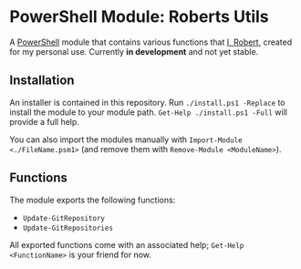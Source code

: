 # PowerShell Module: Roberts Utils

A [PowerShell](https://github.com/PowerShell/PowerShell) module that contains various functions that [I, Robert](https://robert.weiler.one/), created for my personal use. Currently **in development** and not yet stable.

## Installation

An installer is contained in this repository. Run `./install.ps1 -Replace` to install the module to your module path. `Get-Help ./install.ps1 -Full` will provide a full help.

You can also import the modules manually with `Import-Module <./FileName.psm1>` (and remove them with `Remove-Module <ModuleName>`).

## Functions

The module exports the following functions:

- `Update-GitRepository`
- `Update-GitRepositories`

All exported functions come with an associated help; `Get-Help <FunctionName>` is your friend for now.
